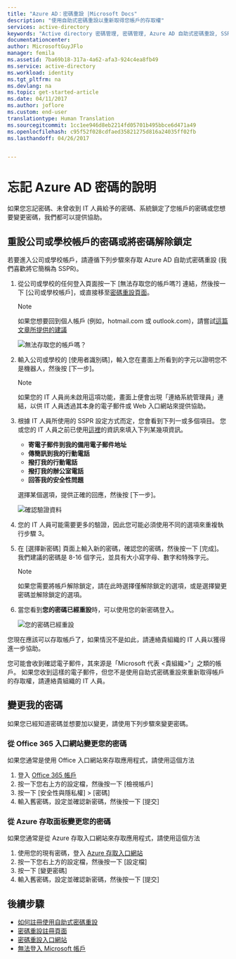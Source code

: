 ```yaml
---
title: "Azure AD：密碼重設 |Microsoft Docs"
description: "使用自助式密碼重設以重新取得您帳戶的存取權"
services: active-directory
keywords: "Active directory 密碼管理, 密碼管理, Azure AD 自助式密碼重設, SSPR"
documentationcenter: 
author: MicrosoftGuyJFlo
manager: femila
ms.assetid: 7ba69b18-317a-4a62-afa3-924c4ea8fb49
ms.service: active-directory
ms.workload: identity
ms.tgt_pltfrm: na
ms.devlang: na
ms.topic: get-started-article
ms.date: 04/11/2017
ms.author: joflore
ms.custom: end-user
translationtype: Human Translation
ms.sourcegitcommit: 1cc1ee946d8eb2214fd05701b495bbce6d471a49
ms.openlocfilehash: c95f52f028cdfaed35821275d816a24035ff02fb
ms.lasthandoff: 04/26/2017


---
```

# <a name="help-i-forgot-my-azure-ad-password"></a>忘記 Azure AD 密碼的說明

如果您忘記密碼、未曾收到 IT 人員給予的密碼、系統鎖定了您帳戶的密碼或您想要變更密碼，我們都可以提供協助。

## <a name="reset-or-unlock-my-password-for-a-work-or-school-account"></a>重設公司或學校帳戶的密碼或將密碼解除鎖定

若要進入公司或學校帳戶，請遵循下列步驟來存取 Azure AD 自助式密碼重設 (我們喜歡將它簡稱為 SSPR)。

1. 從公司或學校的任何登入頁面按一下 [無法存取您的帳戶嗎?] 連結，然後按一下 [公司或學校帳戶]，或直接移至[密碼重設頁面](https://passwordreset.microsoftonline.com/)。

   > [!NOTE]
   > 如果您想要回到個人帳戶 (例如，hotmail.com 或 outlook.com)，請嘗試[這篇文章所提供的建議](https://support.microsoft.com/help/12429/microsoft-account-sign-in-cant)
   >
    ![無法存取您的帳戶嗎？][Login]

2. 輸入公司或學校的 [使用者識別碼]，輸入您在畫面上所看到的字元以證明您不是機器人，然後按 [下一步]。

   > [!NOTE]
   > 如果您的 IT 人員尚未啟用這項功能，畫面上便會出現「連絡系統管理員」連結，以供 IT 人員透過其本身的電子郵件或 Web 入口網站來提供協助。
   >

3. 根據 IT 人員所使用的 SSPR 設定方式而定，您會看到下列一或多個項目。 您或您的 IT 人員之前已使用[這裡](active-directory-passwords-reset-register.md)的資訊來填入下列某幾項資訊。
    * **寄電子郵件到我的備用電子郵件地址**
    * **傳簡訊到我的行動電話**
    * **撥打我的行動電話**
    * **撥打我的辦公室電話**
    * **回答我的安全性問題**

    選擇某個選項，提供正確的回應，然後按 [下一步]。

    ![確認驗證資料][Verification]

4. 您的 IT 人員可能需要更多的驗證，因此您可能必須使用不同的選項來重複執行步驟 3。
5. 在 [選擇新密碼] 頁面上輸入新的密碼，確認您的密碼，然後按一下 [完成]。 我們建議的密碼是 8-16 個字元，並具有大小寫字母、數字和特殊字元。

   > [!NOTE]
   > 如果您需要將帳戶解除鎖定，請在此時選擇僅解除鎖定的選項，或是選擇變更密碼並解除鎖定的選項。
   >

6. 當您看到**您的密碼已經重設**時，可以使用您的新密碼登入。

    ![您的密碼已經重設][Complete]

您現在應該可以存取帳戶了，如果情況不是如此，請連絡貴組織的 IT 人員以獲得進一步協助。

您可能會收到確認電子郵件，其來源是「Microsoft 代表 \<貴組織>\"」之類的帳戶。 如果您收到這樣的電子郵件，但您不是使用自助式密碼重設來重新取得帳戶的存取權，請連絡貴組織的 IT 人員。

## <a name="change-my-password"></a>變更我的密碼

如果您已經知道密碼並想要加以變更，請使用下列步驟來變更密碼。

### <a name="change-your-password-from-the-office-365-portal"></a>從 Office 365 入口網站變更您的密碼

如果您通常是使用 Office 入口網站來存取應用程式，請使用這個方法

1. 登入 [Office 365 帳戶](https://www.office.com)
2. 按一下您右上方的設定檔，然後按一下 [檢視帳戶]
3. 按一下 [安全性與隱私權] > [密碼]
4. 輸入舊密碼，設定並確認新密碼，然後按一下 [提交]

### <a name="change-your-password-from-the-azure-access-panel"></a>從 Azure 存取面板變更您的密碼

如果您通常是從 Azure 存取入口網站來存取應用程式，請使用這個方法

1. 使用您的現有密碼，登入 [Azure 存取入口網站](https://myapps.microsoft.com/)
2. 按一下您右上方的設定檔，然後按一下 [設定檔]
3. 按一下 [變更密碼]
4. 輸入舊密碼，設定並確認新密碼，然後按一下 [提交]

## <a name="next-steps"></a>後續步驟

* [如何註冊使用自助式密碼重設](active-directory-passwords-reset-register.md)
* [密碼重設註冊頁面](http://aka.ms/ssprsetup)
* [密碼重設入口網站](https://passwordreset.microsoftonline.com/)
* [無法登入 Microsoft 帳戶](https://support.microsoft.com/help/12429/microsoft-account-sign-in-cant)

[Login]: ./media/active-directory-passwords-update-your-own-password/reset-1-login.png "登入頁面 [無法存取您的帳戶嗎?]"
[Verification]: ./media/active-directory-passwords-update-your-own-password/reset-2-verification.png "確認驗證資料"
[Change]: ./media/active-directory-passwords-update-your-own-password/reset-3-change.png "變更密碼"
[Complete]: ./media/active-directory-passwords-update-your-own-password/reset-4-complete.png "密碼已經重設"


